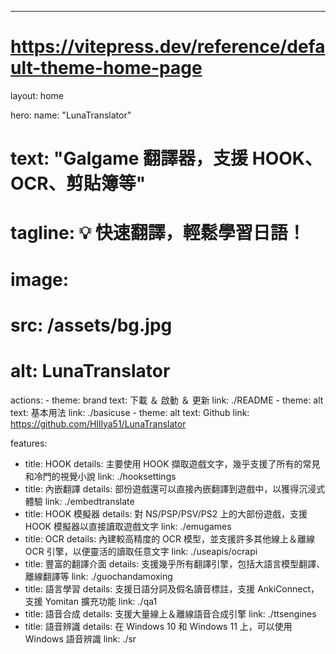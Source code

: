 ---
# https://vitepress.dev/reference/default-theme-home-page
layout: home

hero:
  name: "LunaTranslator"
  # text: "Galgame 翻譯器，支援 HOOK、OCR、剪貼簿等"
  # tagline: 💡 快速翻譯，輕鬆學習日語！
  # image:
  #   src: /assets/bg.jpg
  #   alt: LunaTranslator
  actions:
    - theme: brand
      text: 下載 ＆ 啟動 ＆ 更新
      link: ./README
    - theme: alt
      text: 基本用法
      link: ./basicuse
    - theme: alt
      text: Github
      link: https://github.com/HIllya51/LunaTranslator

features:
  - title: HOOK
    details: 主要使用 HOOK 擷取遊戲文字，幾乎支援了所有的常見和冷門的視覺小說
    link: ./hooksettings
  - title: 內嵌翻譯
    details: 部份遊戲還可以直接內嵌翻譯到遊戲中，以獲得沉浸式體驗
    link: ./embedtranslate
  - title: HOOK 模擬器
    details: 對 NS/PSP/PSV/PS2 上的大部份遊戲，支援 HOOK 模擬器以直接讀取遊戲文字
    link: ./emugames
  - title: OCR
    details: 內建較高精度的 OCR 模型，並支援許多其他線上＆離線 OCR 引擎，以便靈活的讀取任意文字
    link: ./useapis/ocrapi
  - title: 豐富的翻譯介面
    details: 支援幾乎所有翻譯引擎，包括大語言模型翻譯、離線翻譯等
    link: ./guochandamoxing
  - title: 語言學習
    details: 支援日語分詞及假名讀音標註，支援 AnkiConnect，支援 Yomitan 擴充功能
    link: ./qa1
  - title: 語音合成
    details: 支援大量線上＆離線語音合成引擎
    link: ./ttsengines
  - title: 語音辨識
    details: 在 Windows 10 和 Windows 11 上，可以使用 Windows 語音辨識
    link: ./sr


